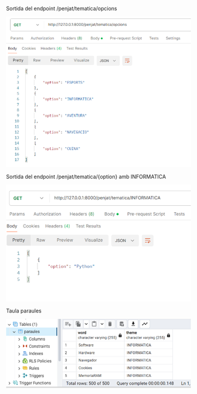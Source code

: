 <p>Sortida del endpoint /penjat/tematica/opcions<p>

![alt text](/ACTIVITAT_10/captures/image-2.png)

<p>Sortida del endpoint /penjat/tematica/{option} amb INFORMATICA <p>

![alt text](/ACTIVITAT_10/captures/image.png)

<p>Taula paraules<p>

![alt text](/ACTIVITAT_10/captures/image2.png)